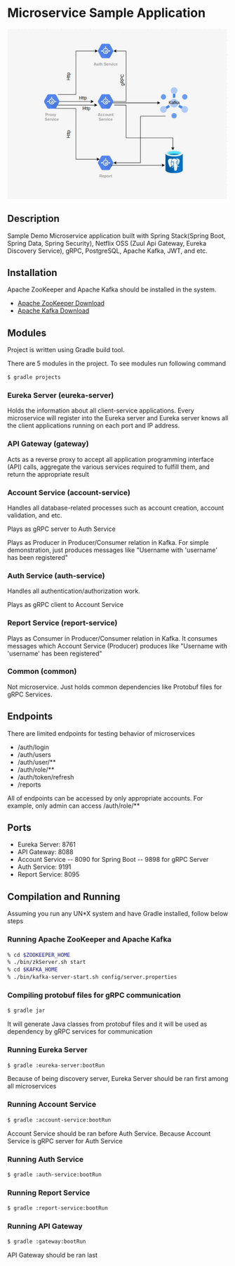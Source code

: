 # Microservice Sample Application

<img src="architecture.jpeg"/>

## Description
Sample Demo Microservice application built with Spring Stack(Spring Boot, Spring Data, Spring Security), Netflix OSS (Zuul Api Gateway, Eureka Discovery Service), gRPC, PostgreSQL, Apache Kafka, JWT, and etc.

## Installation
Apache ZooKeeper and Apache Kafka should be installed in the system.
- [Apache ZooKeeper Download](https://zookeeper.apache.org/releases.html)
- [Apache Kafka Download](https://kafka.apache.org/downloads)

## Modules
Project is written using Gradle build tool.

There are 5 modules in the project. To see modules run following command
``` sh
$ gradle projects
```

### Eureka Server (eureka-server)
Holds the information about all client-service applications. Every microservice will register into the Eureka server and Eureka server knows all the client applications running on each port and IP address.

### API Gateway (gateway)
Acts as a reverse proxy to accept all application programming interface (API) calls, aggregate the various services required to fulfill them, and return the appropriate result

### Account Service (account-service)
Handles all database-related processes such as account creation, account validation, and etc.

Plays as gRPC server to Auth Service

Plays as Producer in Producer/Consumer relation in Kafka. For simple demonstration, just produces messages like "Username with 'username' has been registered" 

### Auth Service (auth-service)
Handles all authentication/authorization work. 

Plays as gRPC client to Account Service

### Report Service (report-service)
Plays as Consumer in Producer/Consumer relation in Kafka. It consumes messages which Account Service (Producer) produces like "Username with 'username' has been registered"

### Common (common)
Not microservice. Just holds common dependencies like Protobuf files for gRPC Services.

## Endpoints
There are limited endpoints for testing behavior of microservices
- /auth/login
- /auth/users
- /auth/user/**
- /auth/role/**
- /auth/token/refresh
- /reports

All of endpoints can be accessed by only appropriate accounts. For example, only admin can access /auth/role/**

## Ports
- Eureka Server: 8761
- API Gateway: 8088
- Account Service 
  -- 8090 for Spring Boot
  -- 9898 for gRPC Server
- Auth Service: 9191
- Report Service: 8095

## Compilation and Running
Assuming you run any UN*X system and have Gradle installed, follow below steps

### Running Apache ZooKeeper and Apache Kafka
``` sh
% cd $ZOOKEEPER_HOME
% ./bin/zkServer.sh start
% cd $KAFKA_HOME
% ./bin/kafka-server-start.sh config/server.properties
```

### Compiling protobuf files for gRPC communication

``` sh
$ gradle jar
```

It will generate Java classes from protobuf files and it will be used as dependency by gRPC services for communication

### Running Eureka Server 
``` sh
$ gradle :eureka-server:bootRun
```

Because of being discovery server, Eureka Server should be ran first among all microservices

### Running Account Service
``` sh
$ gradle :account-service:bootRun
```

Account Service should be ran before Auth Service. Because Account Service is gRPC server for Auth Service

### Running Auth Service
``` sh
$ gradle :auth-service:bootRun
```

### Running Report Service
``` sh
$ gradle :report-service:bootRun
```

### Running API Gateway
``` sh
$ gradle :gateway:bootRun
```

API Gateway should be ran last
